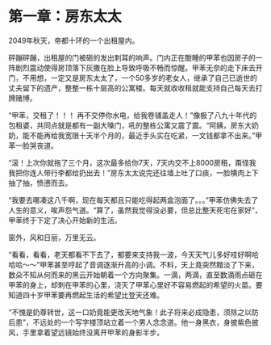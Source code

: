 # 第一章：房东太太

2049年秋天，帝都十环的一个出租屋内。

砰蹦砰蹦，出租屋的门被砸的发出刺耳的响声。门内正在酣睡的甲苯也因房子的一阵剧烈震动使得房顶落下灰撒在脸上导致呼吸不畅而惊醒。甲苯无奈的走下床去开门，不用想，一定又是房东太太了，一个50多岁的老女人，继承了自己已逝世的丈夫留下的遗产，整整一栋十层高的公寓楼。每天就收收租就能支持自己每天去打牌赌博。

“甲苯，交租了！！！ 再不交停你水电，给我卷铺盖走人！”像极了八九十年代的包租婆，共同点就是都有一副大嗓门，吼的整栋公寓又震了震。“阿姨，房东大奶奶，能不能再给我宽限十天半个月的，最近手头实在吃紧，一文钱都拿不出来。”甲苯一脸哭丧道。

“滚！上次你就拖了三个月，这次最多给你7天，7天内交不上8000房租，甭怪我我把你连人带行李都给扔出去！”房东太太说完还往墙上吐了口痰，一脸横肉上下抽了抽，愤懑而去。

“我要去哪凑这八千啊，现在每天都且只能吃得起两盒泡面了。。。”甲苯仿佛失去了人生的意义，唉声怨气道。“算了，虽然我觉得没必要，但总比整天死宅在家好”，甲苯终于下定了决心开始新的生活。

窗外，风和日丽，万里无云。

“看看，看看，老天都看不下去了，都要来支持我一波，今天天气儿多好哇好啊哈哈哈～～”甲苯甚至哼起了音调逐渐升高的小调。不料，天上竟突然黯淡了下来，数朵不知从何而来的黑云开始朝着一个方向聚集。一滴，两滴，直至数滴雨点砸在甲苯的身上，却刺在甲苯的心里，浇灭了甲苯心里好不容易燃起的希望的火苗。要知道四十岁甲苯要再燃起生活的希望比登天还难。

“不愧是奶尊转世，这一口奶竟能更改天地气象！此子将来必成隐患，须除之以防后患”，不远处的一个写字楼顶站立着一个男人念念道。他一身黑衣，身披紫色披风，手里拿着望远镜始终没离开甲苯的身影半步。

